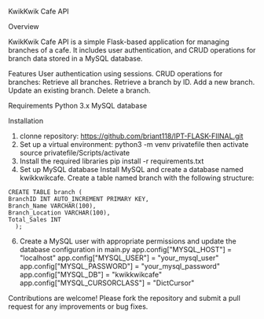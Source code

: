 KwikKwik Cafe API

Overview

KwikKwik Cafe API is a simple Flask-based application for managing branches of a cafe. It includes user authentication, and CRUD operations for branch data stored in a MySQL database.

Features
  User authentication using sessions.
  CRUD operations for branches:
  Retrieve all branches.
  Retrieve a branch by ID.
  Add a new branch.
  Update an existing branch.
  Delete a branch.
  
Requirements
  Python 3.x
  MySQL database

Installation
  1. clonne repository: https://github.com/briant118/IPT-FLASK-FIINAL.git
  2. Set up a virtual environment: python3 -m venv privatefile then activate source privatefile/Scripts/activate
  3. Install the required libraries pip install -r requirements.txt
  4. Set up MySQL database
    Install MySQL and create a database named kwikkwikcafe.
    Create a table named branch with the following structure:

    CREATE TABLE branch (
    BranchID INT AUTO_INCREMENT PRIMARY KEY,
    Branch_Name VARCHAR(100),
    Branch_Location VARCHAR(100),
    Total_Sales INT
      );
  6. Create a MySQL user with appropriate permissions and update the database configuration in main.py
     app.config["MYSQL_HOST"] = "localhost"
     app.config["MYSQL_USER"] = "your_mysql_user"
     app.config["MYSQL_PASSWORD"] = "your_mysql_password"
     app.config["MYSQL_DB"] = "kwikkwikcafe"
     app.config["MYSQL_CURSORCLASS"] = "DictCursor"

Contributions are welcome! Please fork the repository and submit a pull request for any improvements or bug fixes.
  


  
  


